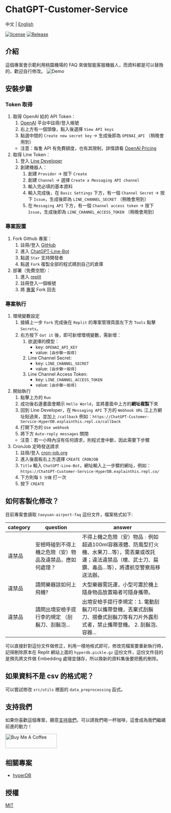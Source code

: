# ChatGPT-Customer-Service

中文 | [English](README.en.md)

[![license](https://img.shields.io/pypi/l/ansicolortags.svg)](LICENSE) [![Release](https://img.shields.io/github/v/release/TheExplainthis/ChatGPT-Customer-Service)](https://github.com/TheExplainthis/ChatGPT-Customer-Service/releases/)


## 介紹
這個專案會示範利用桃園機場的 FAQ 來做智能客服機器人，而資料都是可以替換的，歡迎自行修改。
![Demo](https://explainthis.s3-ap-northeast-1.amazonaws.com/b335fcf999ff44eeab50d07319725edf.gif)

## 安裝步驟
### Token 取得
1. 取得 OpenAI 給的 API Token：
    1. [OpenAI](https://beta.openai.com/) 平台中註冊/登入帳號
    2. 右上方有一個頭像，點入後選擇 `View API keys`
    3. 點選中間的 `Create new secret key` -> 生成後即為 `OPENAI_API` （稍晚會用到）
    - 注意：每隻 API 有免費額度，也有其限制，詳情請看 [OpenAI Pricing](https://openai.com/api/pricing/)
2. 取得 Line Token：
    1. 登入 [Line Developer](https://developers.line.biz/zh-hant/)
    2. 創建機器人：
        1. 創建 `Provider` -> 按下 `Create`
        2. 創建 `Channel` -> 選擇 `Create a Messaging API channel`
        3. 輸入完必填的基本資料
        4. 輸入完成後，在 `Basic Settings` 下方，有一個 `Channel Secret` -> 按下 `Issue`，生成後即為 `LINE_CHANNEL_SECRET` （稍晚會用到）
        5. 在 `Messaging API` 下方，有一個 `Channel access token` -> 按下 `Issue`，生成後即為 `LINE_CHANNEL_ACCESS_TOKEN` （稍晚會用到）

### 專案設置
1. Fork Github 專案：
    1. 註冊/登入 [GitHub](https://github.com/)
    2. 進入 [ChatGPT-Line-Bot](https://github.com/TheExplainthis/ChatGPT-Line-Bot)
    3. 點選 `Star` 支持開發者
    4. 點選 `Fork` 複製全部的程式碼到自己的倉庫
2. 部署（免費空間）：
    1. 進入 [replit](https://replit.com/)
    2. 註冊登入一個帳號
    3. 將 [專案](https://replit.com/@TheExplainthis/ChatGPT-Customer-Service-HyperDB) Fork 回去 

### 專案執行
1. 環境變數設定
    1. 接續上一步 `Fork` 完成後在 `Replit` 的專案管理頁面左下方 `Tools` 點擊 `Secrets`。
    2. 右方按下 `Got it` 後，即可新增環境變數，需新增：
        1. 欲選擇的模型：
            - key: `OPENAI_API_KEY`
            - value: `[由步驟一取得]`  
        2. Line Channel Secret:
            - key: `LINE_CHANNEL_SECRET`
            - value: `[由步驟一取得]`
        3. Line Channel Access Token:
            - key: `LINE_CHANNEL_ACCESS_TOKEN`
            - value: `[由步驟一取得]`
2. 開始執行
    1. 點擊上方的 `Run`
    2. 成功後右邊畫面會顯示 `Hello World`，並將畫面中上方的**網址複製**下來
    3. 回到 Line Developer，在 `Messaging API` 下方的 `Webhook URL` 江上方網址貼過來，並加上 `/callback` 例如：`https://ChatGPT-Customer-Service-HyperDB.explainthis.repl.co/callback`
    4. 打開下方的 `Use webhook`
    5. 將下方 `Auto-reply messages` 關閉
    - 注意：若一小時內沒有任何請求，則程式會中斷，因此需要下步驟
3. CronJob 定時發送請求
    1. 註冊/登入 [cron-job.org](https://cron-job.org/en/)
    2. 進入後面板右上方選擇 `CREATE CRONJOB`
    3. `Title` 輸入 `ChatGPT-Line-Bot`，網址輸入上一步驟的網址，例如：`https://ChatGPT-Customer-Service-HyperDB.explainthis.repl.co/`
    4. 下方則每 `5 分鐘` 打一次
    5. 按下 `CREATE`

## 如何客製化修改？
目前專案會讀取 `taoyuan-airport-faq` 這份文件，檔案格式如下:

| category | question | answer |
| ----- | ----- | ----- |
| 違禁品 | 安檢時碰到不得上機之危險（安）物品及違禁品，應如何處理？ | 不得上機之危險（安）物品﹕例如超過100ml容器液體、防風型打火機、水果刀…等），需丟棄或改託運；違法違禁品（槍、武士刀、扁鑽、毒品…等），將遭航空警察局移送法辦。|
| 違禁品 | 請問樂器該如何上飛機? | 大型樂器需託運，小型可置於機上隨身物品放置箱者可隨身攜帶。 |
| 違禁品 | 請問出境安檢手提行李的規定 （刮鬍刀、刮鬍泡... | 出境安檢手提行李規定：1. 電動刮鬍刀可以攜帶登機，丟棄式刮鬍刀、摺疊式刮鬍刀等有刀片外露形式者，禁止攜帶登機。 2. 刮鬍泡、容器... |

可以直接針對這份文件做修正，利用一樣地格式即可，修改完檔案要重新執行時，記得刪除原本在 Replit 網站上面的 `hyperdb.pickle.gz` 這份文件，這份文件目的是預先將文件做 Embedding 處理並儲存，所以換新的資料集後要把舊的刪除。

## 如果資料不是 csv 的格式呢？
可以嘗試修改 `src/utils` 裡面的 `data_preprocessing` 函式。

## 支持我們
如果你喜歡這個專案，願意[支持我們](https://www.buymeacoffee.com/explainthis)，可以請我們喝一杯咖啡，這會成為我們繼續前進的動力！

[<a href="https://www.buymeacoffee.com/explainthis" target="_blank"><img src="https://cdn.buymeacoffee.com/buttons/v2/default-yellow.png" height="45px" width="162px" alt="Buy Me A Coffee"></a>](https://www.buymeacoffee.com/explainthis)

## 相關專案
- [hyperDB](https://github.com/jdagdelen/hyperDB)

## 授權
[MIT](LICENSE)